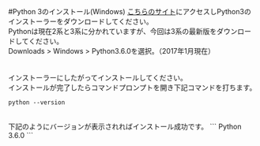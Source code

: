 #Python 3のインストール(Windows)
[こちらのサイト](https://www.python.org/downloads/)にアクセスしPython3のインストーラーをダウンロードしてください。
<br>
Pythonは現在2系と3系に分かれていますが、今回は3系の最新版をダウンロードしてください。
<br>
Downloads > Windows > Python3.6.0を選択。（2017年1月現在）
<br>
<br>
<br>
インストーラーにしたがってインストールしてください。
<br>
インストールが完了したらコマンドプロンプトを開き下記コマンドを打ちます。
<br>
```
python --version
```
<br>
下記のようにバージョンが表示されればインストール成功です。
```
Python 3.6.0
```